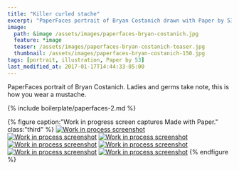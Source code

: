 ```yaml
---
title: "Killer curled stache"
excerpt: "PaperFaces portrait of Bryan Costanich drawn with Paper by 53 on an iPad."
image: 
  path: &image /assets/images/paperfaces-bryan-costanich.jpg 
  feature: *image
  teaser: /assets/images/paperfaces-bryan-costanich-teaser.jpg
  thumbnail: /assets/images/paperfaces-bryan-costanich-150.jpg
tags: [portrait, illustration, Paper by 53]
last_modified_at: 2017-01-17T14:44:33-05:00
---
```


PaperFaces portrait of Bryan Costanich. Ladies and germs take note, this is how you wear a mustache.

{% include boilerplate/paperfaces-2.md %}

{% figure caption:"Work in progress screen captures Made with Paper." class:"third" %}
[![Work in process screenshot](/assets/images/paperfaces-bryan-costanich-process-1-600.jpg)](/assets/images/paperfaces-bryan-costanich-process-1-lg.jpg)
[![Work in process screenshot](/assets/images/paperfaces-bryan-costanich-process-2-600.jpg)](/assets/images/paperfaces-bryan-costanich-process-2-lg.jpg)
[![Work in process screenshot](/assets/images/paperfaces-bryan-costanich-process-3-600.jpg)](/assets/images/paperfaces-bryan-costanich-process-3-lg.jpg)
[![Work in process screenshot](/assets/images/paperfaces-bryan-costanich-process-4-600.jpg)](/assets/images/paperfaces-bryan-costanich-process-4-lg.jpg)
[![Work in process screenshot](/assets/images/paperfaces-bryan-costanich-process-5-600.jpg)](/assets/images/paperfaces-bryan-costanich-process-5-lg.jpg)
[![Work in process screenshot](/assets/images/paperfaces-bryan-costanich-process-6-600.jpg)](/assets/images/paperfaces-bryan-costanich-process-6-lg.jpg)
[![Work in process screenshot](/assets/images/paperfaces-bryan-costanich-process-7-600.jpg)](/assets/images/paperfaces-bryan-costanich-process-7-lg.jpg)
{% endfigure %}
